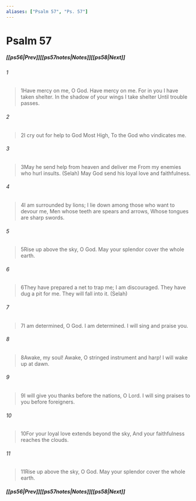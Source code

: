 ```yaml
---
aliases: ["Psalm 57", "Ps. 57"]
---
```

# Psalm 57
##### <span class=arrow-left></span>[[ps56|Prev]]<span class=navigation-separator></span>[[ps57notes|Notes]]<span class=navigation-separator></span>[[ps58|Next]]<span class=arrow-right></span>
###### 1
><span class=verse-first-poetry>1</span>Have mercy on me, O God. Have mercy on me.
>For in you I have taken shelter.
>In the shadow of your wings I take shelter
>Until trouble passes.
###### 2
><span class=verse-body-poetry>2</span>I cry out for help to God Most High,
>To the God who vindicates me.
###### 3
><span class=verse-body-poetry>3</span>May he send help from heaven and deliver me
>From my enemies who hurl insults. (Selah)
>May God send his loyal love and faithfulness.
<div class=paragraph-break></div>

###### 4
><span class=verse-first-poetry>4</span>I am surrounded by lions;
>I lie down among those who want to devour me,
>Men whose teeth are spears and arrows,
>Whose tongues are sharp swords.
###### 5
><span class=verse-body-poetry>5</span>Rise up above the sky, O God.
>May your splendor cover the whole earth.
###### 6
><span class=verse-body-poetry>6</span>They have prepared a net to trap me;
>I am discouraged.
>They have dug a pit for me.
>They will fall into it. (Selah)
<div class=paragraph-break></div>

###### 7
><span class=verse-first-poetry>7</span>I am determined, O God. I am determined.
>I will sing and praise you.
###### 8
><span class=verse-body-poetry>8</span>Awake, my soul!
>Awake, O stringed instrument and harp!
>I will wake up at dawn.
###### 9
><span class=verse-body-poetry>9</span>I will give you thanks before the nations, O Lord.
>I will sing praises to you before foreigners.
###### 10
><span class=verse-body-poetry>10</span>For your loyal love extends beyond the sky,
>And your faithfulness reaches the clouds.
###### 11
><span class=verse-body-poetry>11</span>Rise up above the sky, O God.
>May your splendor cover the whole earth.
##### <span class=arrow-left></span>[[ps56|Prev]]<span class=navigation-separator></span>[[ps57notes|Notes]]<span class=navigation-separator></span>[[ps58|Next]]<span class=arrow-right></span>